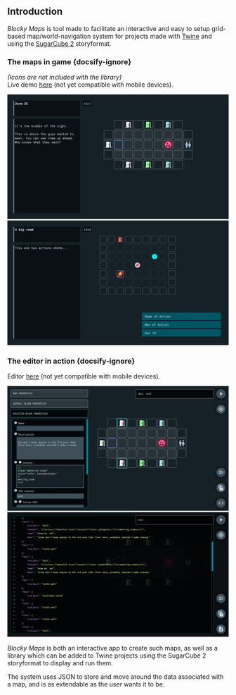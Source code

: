 
## Introduction

*Blocky Maps* is tool made to facilitate an interactive and easy to setup grid-based map/world-navigation system for projects made with [Twine](http://twinery.org/) and using the [SugarCube 2](https://www.motoslave.net/sugarcube/2/) storyformat.

### The maps in game {docsify-ignore}
*(Icons are not included with the library)*  
Live demo [here](https://cyrusfirheir.github.io/BlockyMaps/#demo) (not yet compatible with mobile devices).

![Showcase](./img/bm-showcase1.png)
![Showcase](./img/bm-showcase2.png)

### The editor in action {docsify-ignore}
Editor [here](https://cyrusfirheir.github.io/BlockyMaps/) (not yet compatible with mobile devices).

![Editor](./img/bm-editor1.png)
![Editor](./img/bm-editor2.png)

*Blocky Maps* is both an interactive app to create such maps, as well as a library which can be added to Twine projects using the SugarCube 2 storyformat to display and run them.

The system uses JSON to store and move around the data associated with a map, and is as extendable as the user wants it to be.
